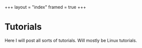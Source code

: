 +++
layout = "index"
framed = true
+++

# Tutorials

Here I will post all sorts of tutorials. Will mostly be Linux tutorials. 
